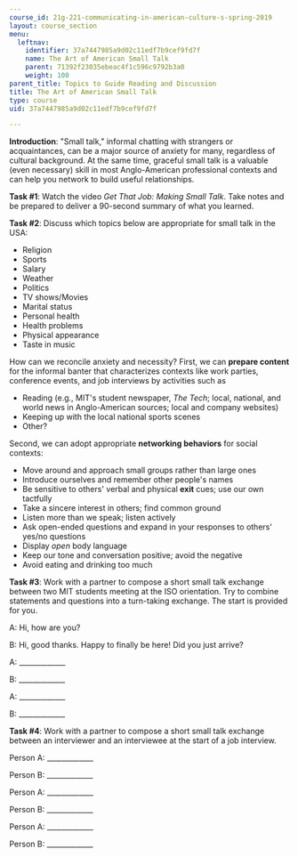 ```yaml
---
course_id: 21g-221-communicating-in-american-culture-s-spring-2019
layout: course_section
menu:
  leftnav:
    identifier: 37a7447985a9d02c11edf7b9cef9fd7f
    name: The Art of American Small Talk
    parent: 71392f23035ebeac4f1c596c9792b3a0
    weight: 100
parent_title: Topics to Guide Reading and Discussion
title: The Art of American Small Talk
type: course
uid: 37a7447985a9d02c11edf7b9cef9fd7f

---
```


**Introduction**: "Small talk," informal chatting with strangers or acquaintances, can be a major source of anxiety for many, regardless of cultural background. At the same time, graceful small talk is a valuable (even necessary) skill in most Anglo-American professional contexts and can help you network to build useful relationships.

**Task #1**: Watch the video _Get That Job: Making Small Talk_. Take notes and be prepared to deliver a 90-second summary of what you learned.

**Task #2**: Discuss which topics below are appropriate for small talk in the USA:

*   Religion
*   Sports
*   Salary
*   Weather
*   Politics
*   TV shows/Movies
*   Marital status
*   Personal health
*   Health problems
*   Physical appearance
*   Taste in music

How can we reconcile anxiety and necessity? First, we can **prepare content** for the informal banter that characterizes contexts like work parties, conference events, and job interviews by activities such as

*   Reading (e.g., MIT's student newspaper, _The Tech_; local, national, and world news in Anglo-American sources; local and company websites)
*   Keeping up with the local national sports scenes
*   Other?

Second, we can adopt appropriate **networking behaviors** for social contexts:

*   Move around and approach small groups rather than large ones
*   Introduce ourselves and remember other people's names
*   Be sensitive to others' verbal and physical **exit** cues; use our own tactfully
*   Take a sincere interest in others; find common ground
*   Listen more than we speak; listen actively
*   Ask open-ended questions and expand in your responses to others' yes/no questions
*   Display _open_ body language
*   Keep our tone and conversation positive; avoid the negative
*   Avoid eating and drinking too much

**Task #3**: Work with a partner to compose a short small talk exchange between two MIT students meeting at the ISO orientation. Try to combine statements and questions into a turn-taking exchange. The start is provided for you.

A: Hi, how are you?

B: Hi, good thanks. Happy to finally be here! Did you just arrive?

A: \_\_\_\_\_\_\_\_\_\_\_\_\_

B: \_\_\_\_\_\_\_\_\_\_\_\_\_

A: \_\_\_\_\_\_\_\_\_\_\_\_\_

B: \_\_\_\_\_\_\_\_\_\_\_\_\_

**Task #4**: Work with a partner to compose a short small talk exchange between an interviewer and an interviewee at the start of a job interview.

Person A: \_\_\_\_\_\_\_\_\_\_\_\_\_

Person B: \_\_\_\_\_\_\_\_\_\_\_\_\_

Person A: \_\_\_\_\_\_\_\_\_\_\_\_\_

Person B: \_\_\_\_\_\_\_\_\_\_\_\_\_

Person A: \_\_\_\_\_\_\_\_\_\_\_\_\_

Person B: \_\_\_\_\_\_\_\_\_\_\_\_\_